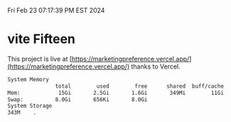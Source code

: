 Fri Feb 23 07:17:39 PM EST 2024

# vite Fifteen


This project is live at [https://marketingpreference.vercel.app/](https://marketingpreference.vercel.app/) thanks to Vercel.

```bash
System Memory
               total        used        free      shared  buff/cache   available
Mem:            15Gi       2.5Gi       1.6Gi       349Mi        11Gi        12Gi
Swap:          8.0Gi       656Ki       8.0Gi
System Storage
343M	.

